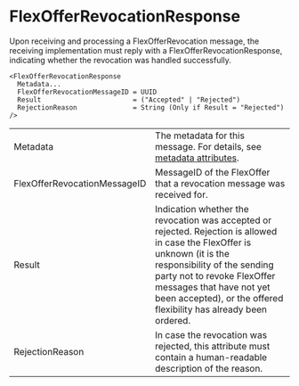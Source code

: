 # FlexOfferRevocationResponse

Upon receiving and processing a FlexOfferRevocation message, the receiving implementation must reply with a FlexOfferRevocationResponse, indicating whether the revocation was handled successfully.

```
<FlexOfferRevocationResponse
  Metadata...
  FlexOfferRevocationMessageID = UUID
  Result                       = ("Accepted" | "Rejected")
  RejectionReason              = String (Only if Result = "Rejected")
/>
```

|                              |                                                                                                                                                                                                                                                                                          |
|------------------------------|------------------------------------------------------------------------------------------------------------------------------------------------------------------------------------------------------------------------------------------------------------------------------------------|
| Metadata                     | The metadata for this message. For details, see [metadata attributes](metadata-attributes.md).                                                                                                                                                                                           |
| FlexOfferRevocationMessageID | MessageID  of the FlexOffer that a revocation message was received for.                                                                                                                                                                                                                  |
| Result                       | Indication whether the revocation was accepted or rejected. Rejection is allowed in case the FlexOffer is unknown (it is the responsibility of the sending party not to revoke FlexOffer messages that have not yet been accepted), or the offered flexibility has already been ordered. |
| RejectionReason              | In case the revocation was rejected, this attribute must contain a human-readable description of the reason.                                                                                                                                                                             |

